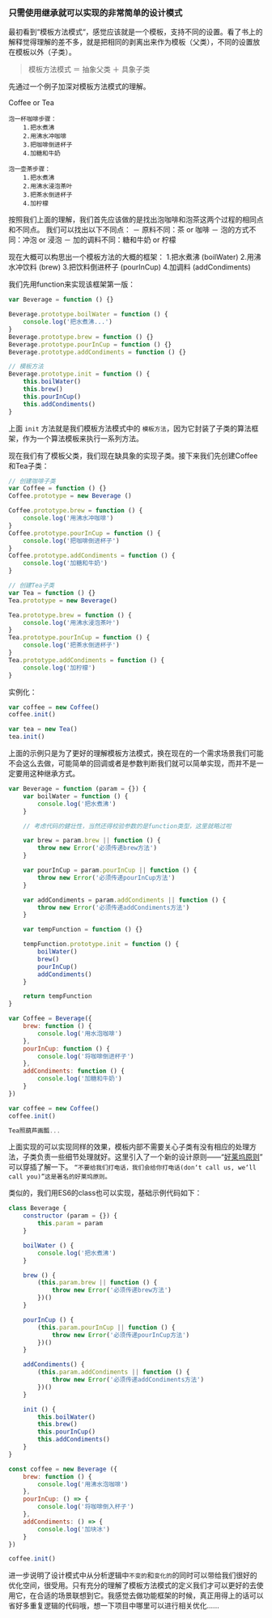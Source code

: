 ### 只需使用继承就可以实现的非常简单的设计模式

最初看到“模板方法模式“，感觉应该就是一个模板，支持不同的设置。看了书上的解释觉得理解的差不多，就是把相同的剥离出来作为模板（父类），不同的设置放在模板以外（子类）。

>模板方法模式 ＝ 抽象父类 ＋ 具象子类

先通过一个例子加深对模板方法模式的理解。

Coffee or Tea

```
泡一杯咖啡步骤：
    1.把水煮沸
    2.用沸水冲咖啡
    3.把咖啡倒进杯子
    4.加糖和牛奶

泡一壶茶步骤：
    1.把水煮沸
    2.用沸水浸泡茶叶
    3.把茶水倒进杯子
    4.加柠檬
```
    
按照我们上面的理解，我们首先应该做的是找出泡咖啡和泡茶这两个过程的相同点和不同点。
我们可以找出以下不同点：
    － 原料不同：茶 or 咖啡
    － 泡的方式不同：冲泡 or 浸泡
    － 加的调料不同：糖和牛奶 or 柠檬

现在大概可以构思出一个模板方法的大概的框架：
    1.把水煮沸 (boilWater)
    2.用沸水冲饮料 (brew)
    3.把饮料倒进杯子 (pourInCup)
    4.加调料 (addCondiments)

我们先用function来实现该框架第一版：

```javascript
var Beverage = function () {}

Beverage.prototype.boilWater = function () {
    console.log('把水煮沸...')
}
Beverage.prototype.brew = function () {}
Beverage.prototype.pourInCup = function () {}
Beverage.prototype.addCondiments = function () {}

// 模板方法
Beverage.prototype.init = function () {
    this.boilWater()
    this.brew()
    this.pourInCup()
    this.addCondiments()
}
```
上面 `init` 方法就是我们模板方法模式中的 `模板方法`，因为它封装了子类的算法框架，作为一个算法模板来执行一系列方法。

现在我们有了模板父类，我们现在缺具象的实现子类。接下来我们先创建Coffee和Tea子类：

```javascript
// 创建咖啡子类
var Coffee = function () {}
Coffee.prototype = new Beverage ()

Coffee.prototype.brew = function () {
    console.log('用沸水冲咖啡')
}
Coffee.prototype.pourInCup = function () {
    console.log('把咖啡倒进杯子')
}
Coffee.prototype.addCondiments = function () {
    console.log('加糖和牛奶')
}

// 创建Tea子类
var Tea = function () {}
Tea.prototype = new Beverage()

Tea.prototype.brew = function () {
    console.log('用沸水浸泡茶叶')
}
Tea.prototype.pourInCup = function () {
    console.log('把茶水倒进杯子')
}
Tea.prototype.addCondiments = function () {
    console.log('加柠檬')
}

```

实例化：
```javascript
var coffee = new Coffee()
coffee.init()

var tea = new Tea()
tea.init()
```
上面的示例只是为了更好的理解模板方法模式，换在现在的一个需求场景我们可能不会这么去做，可能简单的回调或者是参数判断我们就可以简单实现，而并不是一定要用这种继承方式。

```javascript
var Beverage = function (param = {}) {
    var boilWater = function () {
        console.log('把水煮沸')
    }

    // 考虑代码的健壮性，当然还得校验参数的是function类型，这里就略过啦

    var brew = param.brew || function () {
        throw new Error('必须传递brew方法')
    }

    var pourInCup = param.pourInCup || function () {
        throw new Error('必须传递pourInCup方法')
    }

    var addCondiments = param.addCondiments || function () {
        throw new Error('必须传递addCondiments方法')
    }

    var tempFunction = function () {}

    tempFunction.prototype.init = function () {
        boilWater()
        brew()
        pourInCup()
        addCondiments()
    }

    return tempFunction
}

var Coffee = Beverage({
    brew: function () {
        console.log('用水泡咖啡')
    },
    pourInCup: function () {
        console.log('将咖啡倒进杯子')
    },
    addCondiments: function () {
        console.log('加糖和牛奶')
    }
})

var coffee = new Coffee()
coffee.init()

Tea照葫芦画瓢...
```

上面实现的可以实现同样的效果，模板内部不需要关心子类有没有相应的处理方法，子类负责一些细节处理就好。这里引入了一个新的设计原则——“[好莱坞原则](https://baike.baidu.com/item/%E5%A5%BD%E8%8E%B1%E5%9D%9E%E5%8E%9F%E5%88%99/16019700)” 可以穿插了解一下。
`“不要给我们打电话，我们会给你打电话(don‘t call us, we‘ll call you)”这是著名的好莱坞原则。`

类似的，我们用ES6的class也可以实现，基础示例代码如下：

```javascript
class Beverage {
    constructor (param = {}) {
        this.param = param
    }

    boilWater () {
        console.log('把水煮沸')
    }

    brew () {
        (this.param.brew || function () {
            throw new Error('必须传递brew方法')
        })()
    }

    pourInCup () {
        (this.param.pourInCup || function () {
            throw new Error('必须传递pourInCup方法')
        })()
    }

    addCondiments() {
        (this.param.addCondiments || function () {
            throw new Error('必须传递addCondiments方法')
        })()
    }

    init () {
        this.boilWater()
        this.brew()
        this.pourInCup()
        this.addCondiments()
    }
}

const coffee = new Beverage ({
    brew: function () {
        console.log('用沸水泡咖啡')
    },
    pourInCup: () => {
        console.log('将咖啡倒入杯子')
    },
    addCondiments: () => {
        console.log('加块冰')
    }
})

coffee.init()
```
进一步说明了设计模式中从分析逻辑中`不变的`和`变化的`的同时可以带给我们很好的优化空间，很受用。只有充分的理解了模板方法模式的定义我们才可以更好的去使用它，在合适的场景联想到它。我感觉去做功能框架的时候，真正用得上的话可以省好多重复逻辑的代码哦，想一下项目中哪里可以进行相关优化......
